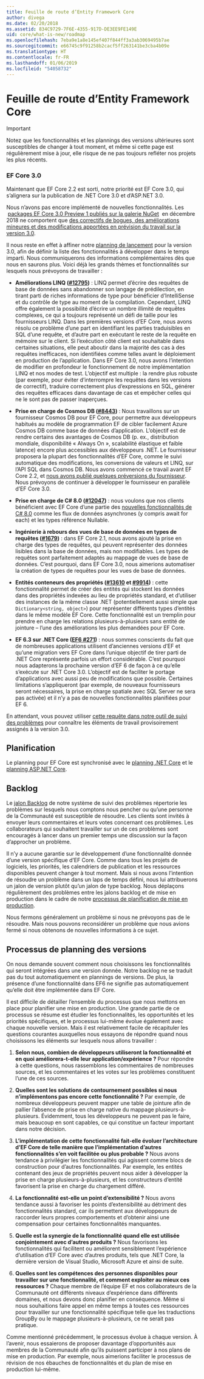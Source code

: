 ```yaml
---
title: Feuille de route d’Entity Framework Core
author: divega
ms.date: 02/20/2018
ms.assetid: 834C9729-7F6E-4355-917D-DE3EE9FE149E
uid: core/what-is-new/roadmap
ms.openlocfilehash: 7eba9e1a8e145ef407f844ff3a3ab3069495b7ae
ms.sourcegitcommit: e66745c9f91258b2cacf5ff263141be3cba4b09e
ms.translationtype: HT
ms.contentlocale: fr-FR
ms.lasthandoff: 01/06/2019
ms.locfileid: "54058732"
---
```

# <a name="entity-framework-core-roadmap"></a>Feuille de route d’Entity Framework Core

> [!IMPORTANT]
> Notez que les fonctionnalités et les plannings des versions ultérieures sont susceptibles de changer à tout moment, et même si cette page est régulièrement mise à jour, elle risque de ne pas toujours refléter nos projets les plus récents.

### <a name="ef-core-30"></a>EF Core 3.0

Maintenant que EF Core 2.2 est sorti, notre priorité est EF Core 3.0, qui s’alignera sur la publication de .NET Core 3.0 et d’ASP.NET 3.0.

Nous n’avons pas encore implémenté de nouvelles fonctionnalités. Les  [packages EF Core 3.0 Preview 1 publiés sur la galerie NuGet](https://www.nuget.org/packages/Microsoft.EntityFrameworkCore/3.0.0-preview.18572.1)  en décembre 2018 ne comportent que [des correctifs de bogues, des améliorations mineures et des modifications apportées en prévision du travail sur la version 3.0](https://github.com/aspnet/EntityFrameworkCore/issues?q=is%3Aissue+milestone%3A3.0.0+is%3Aclosed+label%3Aclosed-fixed).

Il nous reste en effet à affiner notre [planning de lancement](#release-planning-process) pour la version 3.0, afin de définir la liste des fonctionnalités à développer dans le temps imparti.
Nous communiquerons des informations complémentaires dès que nous en saurons plus. Voici déjà les grands thèmes et fonctionnalités sur lesquels nous prévoyons de travailler :

- **Améliorations LINQ ([#12795](https://github.com/aspnet/EntityFrameworkCore/issues/12795))** : LINQ permet d’écrire des requêtes de base de données sans abandonner son langage de prédilection, en tirant parti de riches informations de type pour bénéficier d’IntelliSense et du contrôle de type au moment de la compilation.
  Cependant, LINQ offre également la possibilité d’écrire un nombre illimité de requêtes complexes, ce qui a toujours représenté un défi de taille pour les fournisseurs LINQ.
  Dans les premières versions d’EF Core, nous avons résolu ce problème d’une part en identifiant les parties traduisibles en SQL d’une requête, et d’autre part en exécutant le reste de la requête en mémoire sur le client.
  Si l’exécution côté client est souhaitable dans certaines situations, elle peut aboutir dans la majorité des cas à des requêtes inefficaces, non identifiées comme telles avant le déploiement en production de l’application.
  Dans EF Core 3.0, nous avons l’intention de modifier en profondeur le fonctionnement de notre implémentation LINQ et nos modes de test.
  L’objectif est multiple : la rendre plus robuste (par exemple, pour éviter d’interrompre les requêtes dans les versions de correctif), traduire correctement plus d’expressions en SQL, générer des requêtes efficaces dans davantage de cas et empêcher celles qui ne le sont pas de passer inaperçues.

- **Prise en charge de Cosmos DB ([#8443](https://github.com/aspnet/EntityFrameworkCore/issues/8443))** : Nous travaillons sur un fournisseur Cosmos DB pour EF Core, pour permettre aux développeurs habitués au modèle de programmation EF de cibler facilement Azure Cosmos DB comme base de données d’application.
  L’objectif est de rendre certains des avantages de Cosmos DB (p. ex., distribution mondiale, disponibilité « Always On », scalabilité élastique et faible latence) encore plus accessibles aux développeurs .NET.
  Le fournisseur proposera la plupart des fonctionnalités d’EF Core, comme le suivi automatique des modifications, les conversions de valeurs et LINQ, sur l’API SQL dans Cosmos DB. Nous avons commencé ce travail avant EF Core 2.2, et [nous avons publié quelques préversions du fournisseur](https://blogs.msdn.microsoft.com/dotnet/2018/10/17/announcing-entity-framework-core-2-2-preview-3/).
  Nous prévoyons de continuer à développer le fournisseur en parallèle d’EF Core 3.0.   

- **Prise en charge de C# 8.0 ([#12047](https://github.com/aspnet/EntityFrameworkCore/issues/12047))** : nous voulons que nos clients bénéficient avec EF Core d’une partie des [nouvelles fonctionnalités de C# 8.0](https://blogs.msdn.microsoft.com/dotnet/2018/11/12/building-c-8-0/) comme les flux de données asynchrones (y compris await for each) et les types référence Nullable.

- **Ingénierie à rebours des vues de base de données en types de requêtes ([#1679](https://github.com/aspnet/EntityFrameworkCore/issues/1679))** : dans EF Core 2.1, nous avons ajouté la prise en charge des types de requêtes, qui peuvent représenter des données lisibles dans la base de données, mais non modifiables.
  Les types de requêtes sont parfaitement adaptés au mappage de vues de base de données. C’est pourquoi, dans EF Core 3.0, nous aimerions automatiser la création de types de requêtes pour les vues de base de données.

- **Entités conteneurs des propriétés ([#13610](https://github.com/aspnet/EntityFrameworkCore/issues/13610) et [#9914](https://github.com/aspnet/EntityFrameworkCore/issues/9914))** : cette fonctionnalité permet de créer des entités qui stockent les données dans des propriétés indexées au lieu de propriétés standard, et d’utiliser des instances de la même classe .NET (potentiellement aussi simple que `Dictionary<string, object>`) pour représenter différents types d’entités dans le même modèle EF Core.
  Cette fonctionnalité est un tremplin pour prendre en charge les relations plusieurs-à-plusieurs sans entité de jointure – l’une des améliorations les plus demandées pour EF Core.

- **EF 6.3 sur .NET Core ([EF6 #271](https://github.com/aspnet/EntityFramework6/issues/271))** : nous sommes conscients du fait que de nombreuses applications utilisent d’anciennes versions d’EF et qu’une migration vers EF Core dans l’unique objectif de tirer parti de .NET Core représente parfois un effort considérable.
  C’est pourquoi nous adapterons la prochaine version d’EF 6 de façon à ce qu’elle s’exécute sur .NET Core 3.0.
  L’objectif est de faciliter le portage d’applications avec aussi peu de modifications que possible.
  Certaines limitations s’appliqueront (par exemple, de nouveaux fournisseurs seront nécessaires, la prise en charge spatiale avec SQL Server ne sera pas activée) et il n’y a pas de nouvelles fonctionnalités planifiées pour EF 6.

En attendant, vous pouvez utiliser [cette requête dans notre outil de suivi des problèmes](https://github.com/aspnet/EntityFrameworkCore/issues?q=is%3Aopen+is%3Aissue+milestone%3A3.0.0+sort%3Areactions-%2B1-desc) pour connaître les éléments de travail provisoirement assignés à la version 3.0.

## <a name="schedule"></a>Planification

Le planning pour EF Core est synchronisé avec le [planning .NET Core](https://github.com/dotnet/core/blob/master/roadmap.md) et le [planning ASP.NET Core](https://github.com/aspnet/Home/wiki/Roadmap).

## <a name="backlog"></a>Backlog

Le [jalon Backlog](https://github.com/aspnet/EntityFrameworkCore/issues?q=is%3Aopen+is%3Aissue+milestone%3ABacklog+sort%3Areactions-%2B1-desc) de notre système de suivi des problèmes répertorie les problèmes sur lesquels nous comptons nous pencher ou qu’une personne de la Communauté est susceptible de résoudre.
Les clients sont invités à envoyer leurs commentaires et leurs votes concernant ces problèmes.
Les collaborateurs qui souhaitent travailler sur un de ces problèmes sont encouragés à lancer dans un premier temps une discussion sur la façon d’approcher un problème.

Il n’y a aucune garantie sur le développement d’une fonctionnalité donnée d’une version spécifique d’EF Core.
Comme dans tous les projets de logiciels, les priorités, les calendriers de publication et les ressources disponibles peuvent changer à tout moment.
Mais si nous avons l’intention de résoudre un problème dans un laps de temps défini, nous lui attribuerons un jalon de version plutôt qu’un jalon de type backlog.
Nous déplaçons régulièrement des problèmes entre les jalons backlog et de mise en production dans le cadre de notre [processus de planification de mise en production](#release-planning-process).

Nous fermons généralement un problème si nous ne prévoyons pas de le résoudre.
Mais nous pouvons reconsidérer un problème que nous avions fermé si nous obtenons de nouvelles informations à ce sujet.

## <a name="release-planning-process"></a>Processus de planning des versions

On nous demande souvent comment nous choisissons les fonctionnalités qui seront intégrées dans une version donnée.
Notre backlog ne se traduit pas du tout automatiquement en plannings de versions.
De plus, la présence d’une fonctionnalité dans EF6 ne signifie pas automatiquement qu’elle doit être implémentée dans EF Core.

Il est difficile de détailler l’ensemble du processus que nous mettons en place pour planifier une mise en production.
Une grande partie de ce processus se résume est étudier les fonctionnalités, les opportunités et les priorités spécifiques, et le processus lui-même évolue également avec chaque nouvelle version.
Mais il est relativement facile de récapituler les questions courantes auxquelles nous essayons de répondre quand nous choisissons les éléments sur lesquels nous allons travailler :

1. **Selon nous, combien de développeurs utiliseront la fonctionnalité et en quoi améliorera-t-elle leur application/expérience ?** Pour répondre à cette questions, nous rassemblons les commentaires de nombreuses sources, et les commentaires et les votes sur les problèmes constituent l’une de ces sources.

2. **Quelles sont les solutions de contournement possibles si nous n’implémentons pas encore cette fonctionnalité ?** Par exemple, de nombreux développeurs peuvent mapper une table de jointure afin de pallier l’absence de prise en charge native du mappage plusieurs-à-plusieurs. Évidemment, tous les développeurs ne peuvent pas le faire, mais beaucoup en sont capables, ce qui constitue un facteur important dans notre décision.

3. **L’implémentation de cette fonctionnalité fait-elle évoluer l’architecture d’EF Core de telle manière que l’implémentation d’autres fonctionnalités s’en voit facilitée ou plus probable ?** Nous avons tendance à privilégier les fonctionnalités qui agissent comme blocs de construction pour d’autres fonctionnalités. Par exemple, les entités contenant des jeux de propriétés peuvent nous aider à développer la prise en charge plusieurs-à-plusieurs, et les constructeurs d’entité favorisent la prise en charge du chargement différé. 

4. **La fonctionnalité est-elle un point d’extensibilité ?** Nous avons tendance aussi à favoriser les points d’extensibilité au détriment des fonctionnalités standard, car ils permettent aux développeurs de raccorder leurs propres comportements et d’obtenir ainsi une compensation pour certaines fonctionnalités manquantes. 

5. **Quelle est la synergie de la fonctionnalité quand elle est utilisée conjointement avec d’autres produits ?** Nous favorisons les fonctionnalités qui facilitent ou améliorent sensiblement l’expérience d’utilisation d’EF Core avec d’autres produits, tels que .NET Core, la dernière version de Visual Studio, Microsoft Azure et ainsi de suite.

6. **Quelles sont les compétences des personnes disponibles pour travailler sur une fonctionnalité, et comment exploiter au mieux ces ressources ?** Chaque membre de l’équipe EF et nos collaborateurs de la Communauté ont différents niveaux d’expérience dans différents domaines, et nous devons donc planifier en conséquence. Même si nous souhaitions faire appel en même temps à toutes ces ressources pour travailler sur une fonctionnalité spécifique telle que les traductions GroupBy ou le mappage plusieurs-à-plusieurs, ce ne serait pas pratique.

Comme mentionné précédemment, le processus évolue à chaque version.
À l’avenir, nous essaierons de proposer davantage d’opportunités aux membres de la Communauté afin qu’ils puissent participer à nos plans de mise en production.
Par exemple, nous aimerions faciliter le processus de révision de nos ébauches de fonctionnalités et du plan de mise en production lui-même.
